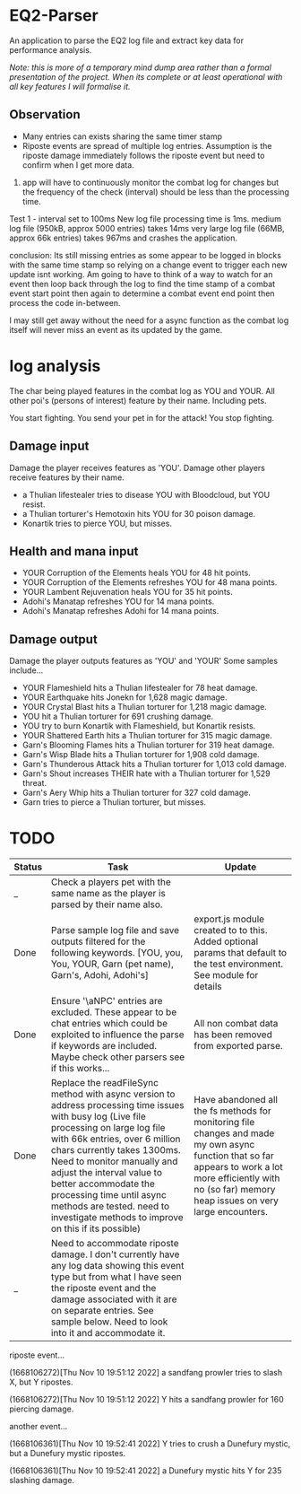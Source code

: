 # EQ2-Parser

An application to parse the EQ2 log file and extract key data for performance analysis.

*Note: this is more of a temporary mind dump area rather than a formal presentation of the project. When its complete or at least operational with all key features I will formalise it.*

## Observation
* Many entries can exists sharing the same timer stamp
* Riposte events are spread of multiple log entries. Assumption is the riposte damage immediately follows the riposte event but need to confirm when I get more data. 




1) app will have to continuously monitor the combat log for changes but the frequency of the check (interval) should be less than the processing time.

Test 1 - interval set to 100ms
New log file processing time is 1ms.
medium log file (950kB, approx 5000 entries) takes 14ms
very large log file (66MB, approx 66k entries) takes 967ms and crashes the application.

conclusion: Its still missing entries as some appear to be logged in blocks with the same time stamp so relying on a change event to trigger each new update isnt working. Am going to have to think of a way to watch for an event then loop back through the log to find the time stamp of a combat event start point then again to determine a combat event end point then process the code in-between.

I may still get away without the need for a async function as the combat log itself will never miss an event as its updated by the game.


# log analysis
The char being played features in the combat log as YOU and YOUR. All other poi's (persons of interest) feature by their name. Including pets.


You start fighting.
You send your pet in for the attack!
You stop fighting.




## Damage input
Damage the player receives features as 'YOU'.
Damage other players receive features by their name.
* a Thulian lifestealer tries to disease YOU with Bloodcloud, but YOU resist.
* a Thulian torturer's Hemotoxin hits YOU for 30 poison damage.
* Konartik tries to pierce YOU, but misses.


## Health and mana input
* YOUR Corruption of the Elements heals YOU for 48 hit points.
* YOUR Corruption of the Elements refreshes YOU for 48 mana points.
* YOUR Lambent Rejuvenation heals YOU for 35 hit points.
* Adohi's Manatap refreshes YOU for 14 mana points.
* Adohi's Manatap refreshes Adohi for 14 mana points.

## Damage output
Damage the player outputs features as 'YOU' and 'YOUR' Some samples include...
* YOUR Flameshield hits a Thulian lifestealer for 78 heat damage.
* YOUR Earthquake hits Jonekn for 1,628 magic damage.
* YOUR Crystal Blast hits a Thulian torturer for 1,218 magic damage.
* YOU hit a Thulian torturer for 691 crushing damage.
* YOU try to burn Konartik with Flameshield, but Konartik resists.
* YOUR Shattered Earth hits a Thulian torturer for 315 magic damage.
* Garn's Blooming Flames hits a Thulian torturer for 319 heat damage.
* Garn's Wisp Blade hits a Thulian torturer for 1,908 cold damage.
* Garn's Thunderous Attack hits a Thulian torturer for 1,013 cold damage.
* Garn's Shout increases THEIR hate with a Thulian torturer for 1,529 threat.
* Garn's Aery Whip hits a Thulian torturer for 327 cold damage.
* Garn tries to pierce a Thulian torturer, but misses.


# TODO
|Status |Task |Update |
|-|-|-|
_|Check a players pet with the same name as the player is parsed by their name also.||
Done |Parse sample log file and save outputs filtered for the following keywords. [YOU, you, You, YOUR, Garn (pet name), Garn's, Adohi, Adohi's]|export.js module created to to this. Added optional params that default to the test environment. See module for details|
Done |Ensure '\aNPC' entries are excluded. These appear to be chat entries which could be exploited to influence the parse if keywords are included. Maybe check other parsers see if this works... |All non combat data has been removed from exported parse.|
Done |Replace the readFileSync method with async version to address processing time issues with busy log (Live file processing on large log file with 66k entries, over 6 million chars currently takes 1300ms. Need to monitor manually and adjust the interval value to better accommodate the processing time until async methods are tested. need to investigate methods to improve on this if its possible) |Have abandoned all the fs methods for monitoring file changes and made my own async function that so far appears to work a lot more efficiently with no (so far) memory heap issues on very large encounters.|
_|Need to accommodate riposte damage. I don't currently have any log data showing this event type but from what I have seen the riposte event and the damage associated with it are on separate entries. See sample below. Need to look into it and accommodate it.  ||

    


riposte event...

(1668106272)[Thu Nov 10 19:51:12 2022] a sandfang prowler tries to slash X, but Y ripostes.

(1668106272)[Thu Nov 10 19:51:12 2022] Y hits a sandfang prowler for 160 piercing damage.

another event...

(1668106361)[Thu Nov 10 19:52:41 2022] Y tries to crush a Dunefury mystic, but a Dunefury mystic ripostes. 

(1668106361)[Thu Nov 10 19:52:41 2022] a Dunefury mystic hits Y for 235 slashing damage.
